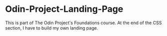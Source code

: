 # Odin-Project-Landing-Page

This is part of The Odin Project's Foundations course. At the end of the CSS section, I have to build my own landing page.